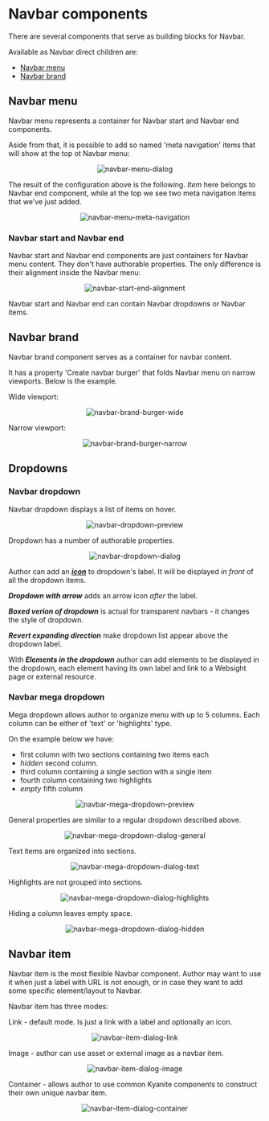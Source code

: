 # Navbar components

There are several components that serve as building blocks for Navbar.

Available as Navbar direct children are:

- <a href="#navbar-menu">Navbar menu</a>
- <a href="#navbar-brand">Navbar brand</a>

## <a id="navbar-menu">Navbar menu</a>

Navbar menu represents a container for Navbar start and Navbar end components.

Aside from that, it is possible to add so named 'meta navigation' items that will show at the top ot Navbar menu:

<p align="center" width="100%">
    <img class="image--with-border" src="./_images/navbar-menu/navbar-menu-dialog.png" alt="navbar-menu-dialog">
</p>

The result of the configuration above is the following. 
_Item_ here belongs to Navbar end component, while at the top we see two meta navigation items that we've just added.

<p align="center" width="100%">
    <img class="image--with-border" src="./_images/navbar-menu/navbar-menu-meta-navigation.png" alt="navbar-menu-meta-navigation">
</p>

### <a id="navbar-start">Navbar start</a> and <a id="navbar-end">Navbar end</a>

Navbar start and Navbar end components are just containers for Navbar menu content. 
They don't have authorable properties.
The only difference is their alignment inside the Navbar menu:

<p align="center" width="100%">
    <img class="image--with-border" src="./_images/navbar-menu/navbar-start-end-alignment.png" alt="navbar-start-end-alignment">
</p>

Navbar start and Navbar end can contain Navbar dropdowns or Navbar items.

## <a id="navbar-brand">Navbar brand</a>

Navbar brand component serves as a container for navbar content.

It has a property 'Create navbar burger' that folds Navbar menu on narrow viewports. 
Below is the example.

Wide viewport:

<p align="center" width="100%">
    <img class="image--with-border" src="./_images/navbar-brand/navbar-brand-burger-wide.png" alt="navbar-brand-burger-wide">
</p>

Narrow viewport: 

<p align="center" width="100%">
    <img class="image--with-border" src="./_images/navbar-brand/navbar-brand-burger-narrow.png" alt="navbar-brand-burger-narrow">
</p>

## <a id="navbar-dropdowns">Dropdowns</a>

### <a id="navbar-dropdown">Navbar dropdown</a>

Navbar dropdown displays a list of items on hover.

<p align="center" width="100%">
    <img class="image--with-border" src="./_images/navbar-dropdown/navbar-dropdown-preview.png" alt="navbar-dropdown-preview">
</p>

Dropdown has a number of authorable properties.

<p align="center" width="100%">
    <img class="image--with-border" src="./_images/navbar-dropdown/navbar-dropdown-dialog.png" alt="navbar-dropdown-dialog">
</p>

Author can add an <a href="../../icon">_**icon**_</a> to dropdown's label. It will be displayed _in front_ of all the dropdown items.

_**Dropdown with arrow**_ adds an arrow icon _after_ the label.

_**Boxed verion of dropdown**_ is actual for transparent navbars - it changes the style of dropdown.

_**Revert expanding direction**_ make dropdown list appear above the dropdown label.

With _**Elements in the dropdown**_ author can add elements to be displayed in the dropdown,
each element having its own label and link to a Websight page or external resource.

### <a id="navbar-mega-dropdown">Navbar mega dropdown</a>

Mega dropdown allows author to organize menu with up to 5 columns.
Each column can be either of 'text' or 'highlights' type.

On the example below we have:

  - first column with two sections containing two items each
  - _hidden_ second column.
  - third column containing a single section with a single item
  - fourth column containing two highlights
  - _empty_ fifth column

<p align="center" width="100%">
    <img class="image--with-border" src="./_images/navbar-mega-dropdown/navbar-mega-dropdown-preview.png" alt="navbar-mega-dropdown-preview">
</p>

General properties are similar to a regular dropdown described above.

<p align="center" width="100%">
    <img class="image--with-border" src="./_images/navbar-mega-dropdown/navbar-mega-dropdown-dialog-general.png" alt="navbar-mega-dropdown-dialog-general">
</p>


Text items are organized into sections.

<p align="center" width="100%">
    <img class="image--with-border" src="./_images/navbar-mega-dropdown/navbar-mega-dropdown-dialog-text.png" alt="navbar-mega-dropdown-dialog-text">
</p>

Highlights are not grouped into sections.

<p align="center" width="100%">
    <img class="image--with-border" src="./_images/navbar-mega-dropdown/navbar-mega-dropdown-dialog-highlights.png" alt="navbar-mega-dropdown-dialog-highlights">
</p>

Hiding a column leaves empty space.

<p align="center" width="100%">
    <img class="image--with-border" src="./_images/navbar-mega-dropdown/navbar-mega-dropdown-dialog-hidden.png" alt="navbar-mega-dropdown-dialog-hidden">
</p>

## <a id="navbar-item">Navbar item</a>

Navbar item is the most flexible Navbar component. 
Author may want to use it when just a label with URL is not enough, or in case they want to add some specific element/layout to Navbar.

Navbar item has three modes:

Link - default mode. Is just a link with a label and optionally an icon.

<p align="center" width="100%">
    <img class="image--with-border" src="./_images/navbar-item/navbar-item-dialog-link.png" alt="navbar-item-dialog-link">
</p>

Image - author can use asset or external image as a navbar item. 

<p align="center" width="100%">
    <img class="image--with-border" src="./_images/navbar-item/navbar-item-dialog-image.png" alt="navbar-item-dialog-image">
</p>

Container - allows author to use common Kyanite components to construct their own unique navbar item.

<p align="center" width="100%">
    <img class="image--with-border" src="./_images/navbar-item/navbar-item-dialog-container.png" alt="navbar-item-dialog-container">
</p>

